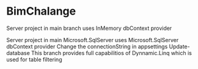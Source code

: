 # BimChalange

Server project in main branch uses InMemory dbContext provider

Server project in main Microsoft.SqlServer uses Microsoft.SqlServer dbContext provider 
    Change the connectionString in appsettings
    Update-database
    This branch provides full capabilitios of Dynnamic.Linq which is used for table filtering